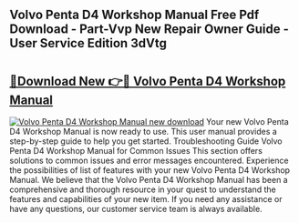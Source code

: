 ## Volvo Penta D4 Workshop Manual Free Pdf Download - Part-Vvp New Repair Owner Guide - User Service Edition 3dVtg

# <h2><a href="http://cf13426.oget.top/?id=Volvo+Penta+D4+Workshop+Manual">🔗Download New 👉🔴 Volvo Penta D4 Workshop Manual</a></h2>

[![Volvo Penta D4 Workshop Manual new download](https://i.imgur.com/5g1atiW.png)](http://cf13426.oget.top/?id=Volvo+Penta+D4+Workshop+Manual)
Your new Volvo Penta D4 Workshop Manual is now ready to use. This user manual provides a step-by-step guide to help you get started. Troubleshooting Guide Volvo Penta D4 Workshop Manual for Common Issues This section offers solutions to common issues and error messages encountered. Experience the possibilities of list of features with your new Volvo Penta D4 Workshop Manual. We believe that the Volvo Penta D4 Workshop Manual has been a comprehensive and thorough resource in your quest to understand the features and capabilities of your new item. If you need any assistance or have any questions, our customer service team is always available.
